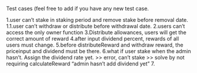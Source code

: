Test cases (feel free to add if you have any new test case.

1.user can’t stake in staking period and remove stake before removal date.
1.1.user can’t  withdraw or distribute before withdrawal date.
2.users can’t access the only owner function
3.Distribute allowances, users will get the correct amount of reward
4.after input dividend percent, rewards of all users must change.
5.before distributeReward and withdraw reward, the priceinput and dividend must be there.
6.what if user stake when the admin hasn’t. Assign the dividend rate yet. >> error, can’t stake >> solve by not requiring calculateReward “admin hasn’t add dividend yet”
7.
